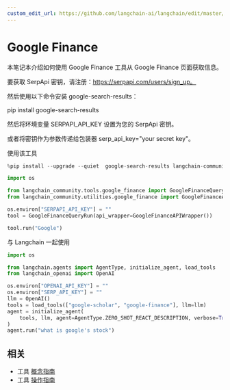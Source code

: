 ```yaml
---
custom_edit_url: https://github.com/langchain-ai/langchain/edit/master/docs/docs/integrations/tools/google_finance.ipynb
---
```


# Google Finance

本笔记本介绍如何使用 Google Finance 工具从 Google Finance 页面获取信息。

要获取 SerpApi 密钥，请注册：https://serpapi.com/users/sign_up。

然后使用以下命令安装 google-search-results：

pip install google-search-results

然后将环境变量 SERPAPI_API_KEY 设置为您的 SerpApi 密钥。

或者将密钥作为参数传递给包装器 serp_api_key="your secret key"。

使用该工具

```python
%pip install --upgrade --quiet  google-search-results langchain-community
```

```python
import os

from langchain_community.tools.google_finance import GoogleFinanceQueryRun
from langchain_community.utilities.google_finance import GoogleFinanceAPIWrapper

os.environ["SERPAPI_API_KEY"] = ""
tool = GoogleFinanceQueryRun(api_wrapper=GoogleFinanceAPIWrapper())
```

```python
tool.run("Google")
```

与 Langchain 一起使用

```python
import os

from langchain.agents import AgentType, initialize_agent, load_tools
from langchain_openai import OpenAI

os.environ["OPENAI_API_KEY"] = ""
os.environ["SERP_API_KEY"] = ""
llm = OpenAI()
tools = load_tools(["google-scholar", "google-finance"], llm=llm)
agent = initialize_agent(
    tools, llm, agent=AgentType.ZERO_SHOT_REACT_DESCRIPTION, verbose=True
)
agent.run("what is google's stock")
```

## 相关

- 工具 [概念指南](/docs/concepts/#tools)
- 工具 [操作指南](/docs/how_to/#tools)